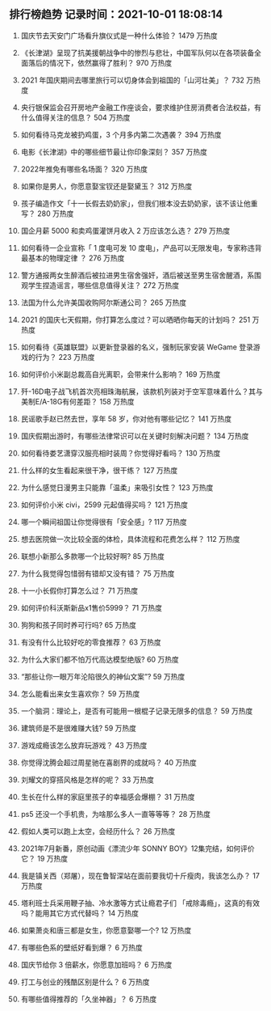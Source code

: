 
## 排行榜趋势 记录时间：2021-10-01 18:08:14
  
  1. 国庆节去天安门广场看升旗仪式是一种什么体验？ 1479 万热度
    
  2. 《长津湖》呈现了抗美援朝战争中的惨烈与悲壮，中国军队何以在各项装备全面落后的情况下，依然赢得了胜利？ 970 万热度
    
  3. 2021 年国庆期间去哪里旅行可以切身体会到祖国的「山河壮美」？ 732 万热度
    
  4. 央行银保监会召开房地产金融工作座谈会，要求维护住房消费者合法权益，有什么值得关注的信息？ 504 万热度
    
  5. 如何看待马克龙被扔鸡蛋，3 个月多内第二次遇袭？ 394 万热度
    
  6. 电影《长津湖》中的哪些细节最让你印象深刻？ 357 万热度
    
  7. 2022年推免有哪些名场面？ 320 万热度
    
  8. 如果你是男人，你愿意娶宝钗还是娶黛玉？ 312 万热度
    
  9. 孩子编造作文「十一长假去奶奶家」，但我们根本没去奶奶家，该不该让他重写？ 280 万热度
    
  10. 国企月薪  5000 和卖鸡蛋灌饼月收入 2 万应该怎么选？ 279 万热度
    
  11. 如何看待一企业宣称「 1 度电可发 10 度电」，产品可以无限发电，专家称违背最基本的物理定律 ？ 276 万热度
    
  12. 警方通报两女生醉酒后被拉进男生宿舍强奸，酒后被送至男生宿舍醒酒，系围观学生捏造谣言，哪些信息值得关注？ 272 万热度
    
  13. 法国为什么允许美国收购阿尔斯通公司？ 265 万热度
    
  14. 2021 的国庆七天假期，你打算怎么度过？可以晒晒你每天的计划吗？ 251 万热度
    
  15. 如何看待《英雄联盟》以更新登录器的名义，强制玩家安装 WeGame 登录游戏的行为？ 223 万热度
    
  16. 如何评价小米副总裁高自光离职，会带来什么影响？ 169 万热度
    
  17. 歼-16D电子战飞机首次亮相珠海航展，该款机列装对于空军意味着什么？其与美制E/A-18G有何差距？ 158 万热度
    
  18. 民谣歌手赵已然去世，享年 58 岁，你对他有哪些记忆？ 141 万热度
    
  19. 国庆假期出游时，有哪些法律常识可以在关键时刻解决问题？ 134 万热度
    
  20. 如何看待娄艺潇穿汉服亮相时装周？你觉得好看吗？ 130 万热度
    
  21. 什么样的女生看起来很干净，很干练？ 127 万热度
    
  22. 为什么感觉日漫男主只能靠「温柔」来吸引女性？ 123 万热度
    
  23. 如何评价小米 civi，2599 元起值得买吗？ 121 万热度
    
  24. 哪一个瞬间祖国让你觉得很有「安全感」? 117 万热度
    
  25. 想去医院做一次比较全面的体检，具体流程和花费怎么样？ 112 万热度
    
  26. 联想小新那么多款哪一个比较好啊? 85 万热度
    
  27. 为什么我觉得包惜弱有错却又没有错？ 75 万热度
    
  28. 十一小长假你打算怎么过？ 71 万热度
    
  29. 如何评价科沃斯新品x1售价5999？ 71 万热度
    
  30. 狗狗和孩子同时养可行吗? 65 万热度
    
  31. 有没有什么比较好吃的零食推荐？ 63 万热度
    
  32. 为什么大家们都不怕万代高达模型绝版? 60 万热度
    
  33. “那些让你一眼万年沦陷很久的神仙文案”? 59 万热度
    
  34. 怎么能看出来女生喜欢你？ 59 万热度
    
  35. 一个脑洞：理论上，是否有可能用一根棍子记录无限多的信息？ 59 万热度
    
  36. 建筑师是不是很难赚大钱? 59 万热度
    
  37. 游戏成瘾该怎么放弃玩游戏？ 43 万热度
    
  38. 你觉得沈腾会超过周星驰在喜剧界的成就吗？ 40 万热度
    
  39. 刘耀文的穿搭风格是怎样的呢？ 33 万热度
    
  40. 生长在什么样的家庭里孩子的幸福感会爆棚？ 31 万热度
    
  41. ps5 还没一个手机贵，为啥那么多人一直等等等？ 28 万热度
    
  42. 假如人类可以跑上太空，会经历什么？ 26 万热度
    
  43. 2021年7月新番，原创动画《漂流少年 SONNY BOY》12集完结，如何评价它？ 19 万热度
    
  44. 我是镇关西（郑屠），现在鲁智深站在面前要我切十斤瘦肉，我该怎么办？ 17 万热度
    
  45. 塔利班士兵采用鞭子抽、冷水激等方式让瘾君子们 「戒除毒瘾」，这真的有效吗？能用其它方式代替吗？ 14 万热度
    
  46. 如果萧炎和唐三都是女生，你愿意娶哪一个? 12 万热度
    
  47. 有哪些色系的壁纸好看到爆？ 6 万热度
    
  48. 国庆节给你 3 倍薪水，你愿意加班吗？ 6 万热度
    
  49. 打工与创业的残酷区别是什么？ 6 万热度
    
  50. 有哪些值得推荐的「久坐神器」？ 6 万热度
    
